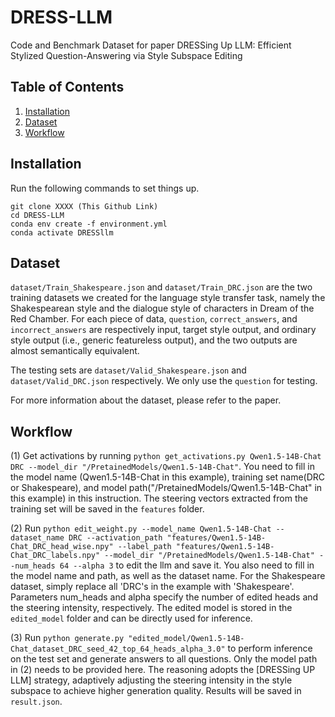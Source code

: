 # DRESS-LLM
Code and Benchmark Dataset for paper DRESSing Up LLM: Efficient Stylized Question-Answering via Style Subspace Editing

## Table of Contents
1. [Installation](#installation)
2. [Dataset](#dataset)
3. [Workflow](#workflow)


## Installation
Run the following commands to set things up.
```
git clone XXXX (This Github Link)
cd DRESS-LLM
conda env create -f environment.yml
conda activate DRESSllm
```

## Dataset

`dataset/Train_Shakespeare.json` and `dataset/Train_DRC.json` are the two training datasets we created for the language style transfer task, namely the Shakespearean style and the dialogue style of characters in Dream of the Red Chamber. For each piece of data,  `question`, `correct_answers`, and `incorrect_answers` are respectively input, target style output, and ordinary style output (i.e., generic featureless output), and the two outputs are almost semantically equivalent. 

The testing sets are `dataset/Valid_Shakespeare.json` and `dataset/Valid_DRC.json` respectively. We only use the `question` for testing.

For more information about the dataset, please refer to the paper.

## Workflow

(1) Get activations by running `python get_activations.py Qwen1.5-14B-Chat DRC --model_dir "/PretainedModels/Qwen1.5-14B-Chat"`. You need to fill in the model name (Qwen1.5-14B-Chat in this example), training set name(DRC or Shakespeare), and model path("/PretainedModels/Qwen1.5-14B-Chat" in this example) in this instruction. The steering vectors extracted from the training set will be saved in the `features` folder.

(2) Run `python edit_weight.py --model_name Qwen1.5-14B-Chat --dataset_name DRC --activation_path "features/Qwen1.5-14B-Chat_DRC_head_wise.npy" --label_path "features/Qwen1.5-14B-Chat_DRC_labels.npy" --model_dir "/PretainedModels/Qwen1.5-14B-Chat" --num_heads 64 --alpha 3` to edit the llm and save it. You also need to fill in the model name and path, as well as the dataset name. For the Shakespeare dataset, simply replace all 'DRC's in the example with 'Shakespeare'. Parameters num_heads and alpha specify the number of edited heads and the steering intensity, respectively. The edited model is stored in the `edited_model` folder and can be directly used for inference.

(3) Run `python generate.py "edited_model/Qwen1.5-14B-Chat_dataset_DRC_seed_42_top_64_heads_alpha_3.0"` to perform inference on the test set and generate answers to all questions. Only the model path in (2) needs to be provided here. The reasoning adopts the [DRESSing UP LLM] strategy, adaptively adjusting the steering intensity in the style subspace to achieve higher generation quality.
Results will be saved in `result.json`.
